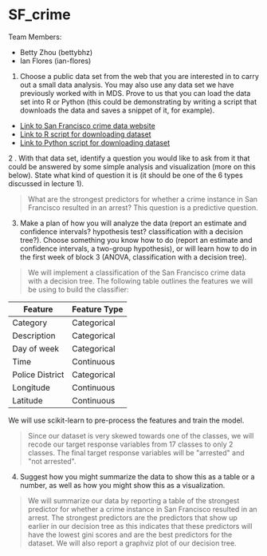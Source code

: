 # SF_crime
Team Members:

- Betty Zhou (bettybhz)
- Ian Flores (ian-flores)

1. Choose a public data set from the web that you are interested in to carry out a small data analysis. You may also use any data set we have previously worked with in MDS. Prove to us that you can load the data set into R or Python (this could be demonstrating by writing a script that downloads the data and saves a snippet of it, for example).

- [Link to San Francisco crime data website](https://data.sfgov.org/resource/cuks-n6tp)
- [Link to R script for downloading dataset](https://github.com/UBC-MDS/DSCI_522_SF_crime/blob/master/src/01_load-data.R)
- [Link to Python script for downloading dataset](https://github.com/UBC-MDS/DSCI_522_SF_crime/blob/master/src/01_load-data.py)

2 . With that data set, identify a question you would like to ask from it that could be answered by some simple analysis and visualization (more on this below). State what kind of question it is (it should be one of the 6 types discussed in lecture 1).
> What are the strongest predictors for whether a crime instance in San Francisco resulted in an arrest?
> This question is a predictive question.

3. Make a plan of how you will analyze the data (report an estimate and confidence intervals? hypothesis test? classification with a decision tree?). Choose something you know how to do (report an estimate and confidence intervals, a two-group hypothesis), or will learn how to do in the first week of block 3 (ANOVA, classification with a decision tree).

> We will implement a classification of the San Francisco crime data with a decision tree. The following table outlines the features we will be using to build the classifier:

| Feature | Feature Type |
|---|---|
| Category | Categorical |
| Description | Categorical |
| Day of week | Categorical |
| Time | Continuous|
| Police District | Categorical |
| Longitude | Continuous |
| Latitude | Continuous |

We will use scikit-learn to pre-process the features and train the model.

> Since our dataset is very skewed towards one of the classes, we will recode our target response variables from 17 classes to only 2 classes. The final target response variables will be "arrested" and "not arrested".

4. Suggest how you might summarize the data to show this as a table or a number, as well as how you might show this as a visualization.

> We will summarize our data by reporting a table of the strongest predictor for whether a crime instance in San Francisco resulted in an arrest. The strongest predictors are the predictors that show up earlier in our decision tree as this indicates that these predictors will have the lowest gini scores and are the best predictors for the dataset. We will also report a graphviz plot of our decision tree. 

